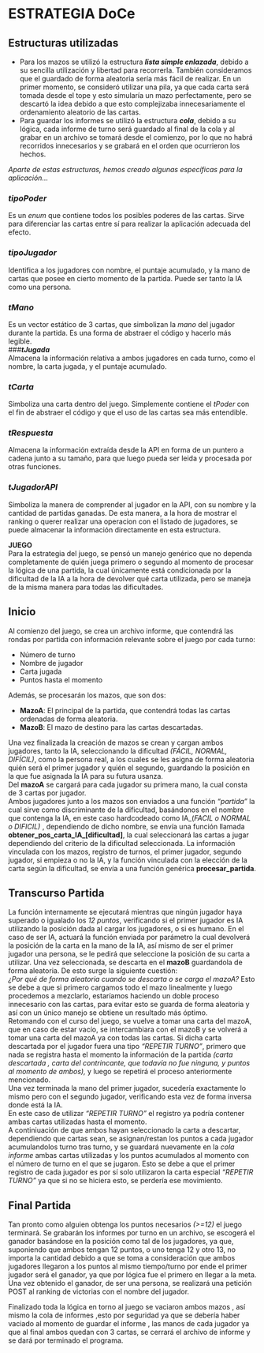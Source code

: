 # **ESTRATEGIA DoCe**

## **Estructuras utilizadas**

* Para los mazos se utilizó la estructura ***lista simple enlazada***, debido a su sencilla utilización y libertad para recorrerla. También consideramos que el guardado de forma aleatoria sería más fácil de realizar. En un primer momento, se consideró utilizar una pila, ya que cada carta será tomada desde el tope y esto simularía un mazo perfectamente, pero se descartó la idea debido a que esto complejizaba innecesariamente el ordenamiento aleatorio de las cartas.  
* Para guardar los informes se utilizó la estructura ***cola***, debido a su lógica, cada informe de turno será guardado al final de la cola y al grabar en un archivo se tomará desde el comienzo, por lo que no habrá recorridos innecesarios y se grabará en el orden que ocurrieron los hechos.

*Aparte de estas estructuras, hemos creado algunas específicas para la aplicación…*

### ***tipoPoder***  
Es un *enum* que contiene todos los posibles poderes de las cartas. Sirve para diferenciar las cartas entre sí para realizar la aplicación adecuada del efecto.  
### ***tipoJugador***  
Identifica a los jugadores con nombre, el puntaje acumulado, y la mano de cartas que posee en cierto momento de la partida. Puede ser tanto la IA como una persona.  
### ***tMano***  
Es un vector estático de 3 cartas, que simbolizan la *mano* del jugador durante la partida. Es una forma de abstraer el código y hacerlo más legible.  
###***tJugada***  
Almacena la información relativa a ambos jugadores en cada turno, como el nombre, la carta jugada, y el puntaje acumulado.  
### ***tCarta***  
Simboliza una carta dentro del juego. Simplemente contiene el *tPoder* con el fin de abstraer el código y que el uso de las cartas sea más entendible.  
### ***tRespuesta***  
Almacena la información extraída desde la API en forma de un puntero a cadena junto a su tamaño, para que luego pueda ser leida y procesada por otras funciones.  
### ***tJugadorAPI***  
Simboliza la manera de comprender al jugador en la API, con su nombre y la cantidad de partidas ganadas. De esta manera, a la hora de mostrar el ranking o querer realizar una operacion con el listado de jugadores, se puede almacenar la información directamente en esta estructura.

**JUEGO**  
Para la estrategia del juego, se pensó un manejo genérico que no dependa completamente de quién juega primero o segundo al momento de procesar la lógica de una partida, la cual únicamente está condicionada por la dificultad de la IA a la hora de devolver qué carta utilizada, pero se maneja de la misma manera para todas las dificultades.

## Inicio  
Al comienzo del juego, se crea un archivo informe, que contendrá las rondas por partida con información relevante sobre el juego por cada turno:

* Número de turno  
* Nombre de jugador  
* Carta jugada  
* Puntos hasta el momento

Además, se procesarán los mazos, que son dos:

* **MazoA**: El principal de la partida, que contendrá todas las cartas ordenadas de forma aleatoria.  
* **MazoB**: El mazo de destino para las cartas descartadas.

Una vez finalizada la creación de mazos se crean y cargan ambos jugadores, tanto la IA, seleccionando la dificultad *(FÁCIL, NORMAL, DIFÍCIL)*, como la persona real, a los cuales se les asigna de forma aleatoria quién será el primer jugador y quién el segundo, guardando la posición en la que fue asignada la IA para su futura usanza.  
Del **mazoA** se cargará para cada jugador su primera mano, la cual consta de 3 cartas por jugador.  
Ambos jugadores junto a los mazos son enviados a una función *“partida”* la cual sirve como discriminante de la dificultad, basándonos en el nombre que contenga la IA, en este caso hardcodeado como IA\_(*FACIL o NORMAL o DIFICIL)* , dependiendo de dicho nombre, se envía una función llamada **obtener\_pos\_carta\_IA\_\[dificultad\]**, la cual seleccionará las cartas a jugar dependiendo del criterio de la dificultad seleccionada. La información vinculada con los mazos, registro de turnos, el primer jugador, segundo jugador, si empieza o no la IA, y la función vinculada con la elección de la carta según la dificultad, se envía a una función genérica **procesar\_partida**.

## Transcurso Partida  
La función internamente se ejecutará mientras que ningún jugador haya superado o igualado los *12 puntos*, verificando si el primer jugador es IA utilizando la posición dada al cargar los jugadores, o si es humano. En el caso de ser IA, actuará la función enviada por parámetro la cual devolverá la posición de la carta en la mano de la IA, así mismo de ser el primer jugador una persona, se le pedirá que seleccione la posición de su carta a utilizar. Una vez seleccionada, se descarta en el **mazoB** guardandola de forma aleatoria. De esto surge la siguiente cuestión:  
*¿Por qué de forma aleatoria cuando se descarta o se carga el mazoA?* Esto se debe a que si primero cargamos todo el mazo linealmente y luego procedemos a mezclarlo, estaríamos haciendo un doble proceso innecesario con las cartas, para evitar esto se guarda de forma aleatoria y así con un único manejo se obtiene un resultado más óptimo.  
Retomando con el curso del juego, se vuelve a tomar una carta del mazoA, que en caso de estar vacío, se intercambiara con el mazoB y se volverá a tomar una carta del mazoA ya con todas las cartas. Si dicha carta descartada por el jugador fuera una tipo *“REPETIR TURNO”*, primero que nada se registra hasta el momento la información de la partida *(carta descartada , carta del contrincante, que todavía no fue ninguna, y puntos al momento de ambos),* y luego se repetirá el proceso anteriormente mencionado.   
Una vez terminada la mano del primer jugador, sucedería exactamente lo mismo pero con el segundo jugador, verificando esta vez de forma inversa donde está la IA.  
En este caso de utilizar *“REPETIR TURNO”* el registro ya podría contener ambas cartas utilizadas hasta el momento.   
A continiuación de que ambos hayan seleccionado la carta a descartar, dependiendo que cartas sean, se asignan/restan los puntos a cada jugador acumulandolos turno tras turno, y se guardará nuevamente en la *cola informe* ambas cartas utilizadas y los puntos acumulados al momento con el número de turno en el que se jugaron. Esto se debe a que el primer registro de cada jugador es por sí solo utilizaron la carta especial _“REPETIR TURNO”_ ya que si no se hiciera esto, se perdería ese movimiento.  

## Final Partida  
Tan pronto como alguien obtenga los puntos necesarios *(\>=12)* el juego terminará. Se grabarán los informes por turno en un archivo, se escogerá el ganador basándose en la posición como tal de los jugadores, ya que, suponiendo que ambos tengan 12 puntos, o uno tenga 12 y otro 13, no importa la cantidad debido a que se toma a consideración que ambos jugadores llegaron a los puntos al mismo tiempo/turno por ende el primer jugador será el ganador, ya que por lógica fue el primero en llegar a la meta.   
Una vez obtenido el ganador, de ser una persona, se realizará una petición POST al ranking de victorias con el nombre del jugador.

Finalizado toda la lógica en torno al juego se vaciaron ambos mazos , así mismo la cola de informes ,esto por seguridad ya que se debería haber vaciado al momento de guardar el informe , las manos de cada jugador ya que al final ambos quedan con 3 cartas, se cerrará el archivo de informe y se dará por terminado el programa.
